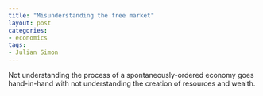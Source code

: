 ```yaml
---
title: "Misunderstanding the free market"
layout: post
categories:
- economics
tags:
- Julian Simon
---
```


Not understanding the process of a spontaneously-ordered economy goes hand-in-hand with not understanding the creation of resources and wealth.